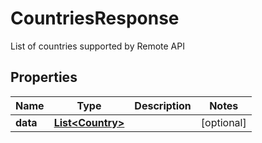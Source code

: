 

# CountriesResponse

List of countries supported by Remote API

## Properties

| Name | Type | Description | Notes |
|------------ | ------------- | ------------- | -------------|
|**data** | [**List&lt;Country&gt;**](Country.md) |  |  [optional] |




